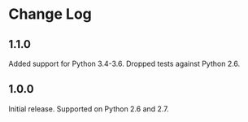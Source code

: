 Change Log
==========

1.1.0
-----

Added support for Python 3.4-3.6. Dropped tests against Python 2.6.

1.0.0
-----

Initial release. Supported on Python 2.6 and 2.7.
